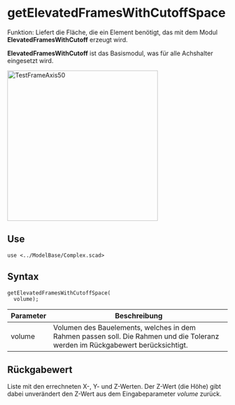 # getElevatedFramesWithCutoffSpace

Funktion: Liefert die Fläche, die ein Element benötigt, das mit dem Modul __ElevatedFramesWithCutoff__ erzeugt wird.

__ElevatedFramesWithCutoff__ ist das Basismodul, was für alle Achshalter eingesetzt wird.

<img width="344" alt="TestFrameAxis50" src="https://user-images.githubusercontent.com/48654609/168169350-8ad37a91-c90a-4ef4-9721-c32ca065ae90.png">

## Use
<pre><code>use &lt;../ModelBase/Complex.scad&gt;</pre></code>

## Syntax
<pre><code>getElevatedFramesWithCutoffSpace(
  volume);
</pre></code>

| Parameter | Beschreibung |
| ------ | ------ |
| volume | Volumen des Bauelements, welches in dem Rahmen passen soll. Die Rahmen und die Toleranz werden im Rückgabewert berücksichtigt. |

## Rückgabewert
Liste mit den errechneten X-, Y- und Z-Werten. Der Z-Wert (die Höhe) gibt dabei unverändert den Z-Wert aus dem Eingabeparameter *volume* zurück.
